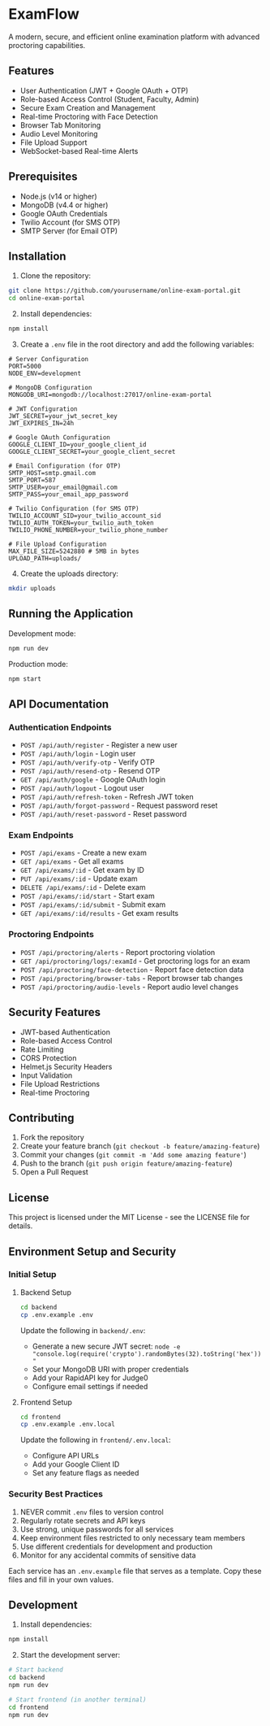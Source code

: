 # ExamFlow

A modern, secure, and efficient online examination platform with advanced proctoring capabilities.

## Features

- User Authentication (JWT + Google OAuth + OTP)
- Role-based Access Control (Student, Faculty, Admin)
- Secure Exam Creation and Management
- Real-time Proctoring with Face Detection
- Browser Tab Monitoring
- Audio Level Monitoring
- File Upload Support
- WebSocket-based Real-time Alerts

## Prerequisites

- Node.js (v14 or higher)
- MongoDB (v4.4 or higher)
- Google OAuth Credentials
- Twilio Account (for SMS OTP)
- SMTP Server (for Email OTP)

## Installation

1. Clone the repository:
```bash
git clone https://github.com/yourusername/online-exam-portal.git
cd online-exam-portal
```

2. Install dependencies:
```bash
npm install
```

3. Create a `.env` file in the root directory and add the following variables:
```env
# Server Configuration
PORT=5000
NODE_ENV=development

# MongoDB Configuration
MONGODB_URI=mongodb://localhost:27017/online-exam-portal

# JWT Configuration
JWT_SECRET=your_jwt_secret_key
JWT_EXPIRES_IN=24h

# Google OAuth Configuration
GOOGLE_CLIENT_ID=your_google_client_id
GOOGLE_CLIENT_SECRET=your_google_client_secret

# Email Configuration (for OTP)
SMTP_HOST=smtp.gmail.com
SMTP_PORT=587
SMTP_USER=your_email@gmail.com
SMTP_PASS=your_email_app_password

# Twilio Configuration (for SMS OTP)
TWILIO_ACCOUNT_SID=your_twilio_account_sid
TWILIO_AUTH_TOKEN=your_twilio_auth_token
TWILIO_PHONE_NUMBER=your_twilio_phone_number

# File Upload Configuration
MAX_FILE_SIZE=5242880 # 5MB in bytes
UPLOAD_PATH=uploads/
```

4. Create the uploads directory:
```bash
mkdir uploads
```

## Running the Application

Development mode:
```bash
npm run dev
```

Production mode:
```bash
npm start
```

## API Documentation

### Authentication Endpoints

- `POST /api/auth/register` - Register a new user
- `POST /api/auth/login` - Login user
- `POST /api/auth/verify-otp` - Verify OTP
- `POST /api/auth/resend-otp` - Resend OTP
- `GET /api/auth/google` - Google OAuth login
- `POST /api/auth/logout` - Logout user
- `POST /api/auth/refresh-token` - Refresh JWT token
- `POST /api/auth/forgot-password` - Request password reset
- `POST /api/auth/reset-password` - Reset password

### Exam Endpoints

- `POST /api/exams` - Create a new exam
- `GET /api/exams` - Get all exams
- `GET /api/exams/:id` - Get exam by ID
- `PUT /api/exams/:id` - Update exam
- `DELETE /api/exams/:id` - Delete exam
- `POST /api/exams/:id/start` - Start exam
- `POST /api/exams/:id/submit` - Submit exam
- `GET /api/exams/:id/results` - Get exam results

### Proctoring Endpoints

- `POST /api/proctoring/alerts` - Report proctoring violation
- `GET /api/proctoring/logs/:examId` - Get proctoring logs for an exam
- `POST /api/proctoring/face-detection` - Report face detection data
- `POST /api/proctoring/browser-tabs` - Report browser tab changes
- `POST /api/proctoring/audio-levels` - Report audio level changes

## Security Features

- JWT-based Authentication
- Role-based Access Control
- Rate Limiting
- CORS Protection
- Helmet.js Security Headers
- Input Validation
- File Upload Restrictions
- Real-time Proctoring

## Contributing

1. Fork the repository
2. Create your feature branch (`git checkout -b feature/amazing-feature`)
3. Commit your changes (`git commit -m 'Add some amazing feature'`)
4. Push to the branch (`git push origin feature/amazing-feature`)
5. Open a Pull Request

## License

This project is licensed under the MIT License - see the LICENSE file for details.

## Environment Setup and Security

### Initial Setup
1. Backend Setup
   ```bash
   cd backend
   cp .env.example .env
   ```
   Update the following in `backend/.env`:
   - Generate a new secure JWT secret: `node -e "console.log(require('crypto').randomBytes(32).toString('hex'))"`
   - Set your MongoDB URI with proper credentials
   - Add your RapidAPI key for Judge0
   - Configure email settings if needed

2. Frontend Setup
   ```bash
   cd frontend
   cp .env.example .env.local
   ```
   Update the following in `frontend/.env.local`:
   - Configure API URLs
   - Add your Google Client ID
   - Set any feature flags as needed

### Security Best Practices
1. NEVER commit `.env` files to version control
2. Regularly rotate secrets and API keys
3. Use strong, unique passwords for all services
4. Keep environment files restricted to only necessary team members
5. Use different credentials for development and production
6. Monitor for any accidental commits of sensitive data


Each service has an `.env.example` file that serves as a template. Copy these files and fill in your own values.

## Development

1. Install dependencies:
```bash
npm install
```

2. Start the development server:
```bash
# Start backend
cd backend
npm run dev

# Start frontend (in another terminal)
cd frontend
npm run dev
``` 